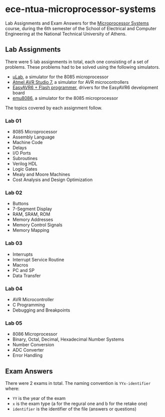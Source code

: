 # ece-ntua-microprocessor-systems

Lab Assignments and Exam Answers for the [Microprocessor Systems](https://www.ece.ntua.gr/en/undergraduate/courses/3046) course, during the 6th semester of the School of Electrical and Computer Engineering at the National Technical University of Athens.

## Lab Assignments

There were 5 lab assignments in total, each one consisting of a set of problems. These problems had to be solved using the following simulators.

- [μLab](http://mycourses.ntua.gr/document/goto/?url=%2F8085.zip&cidReq=ECE1175), a simulator for the 8085 microprocessor
- [Atmel AVR Studio 7](http://www.atmel.com/tools/ATMELSTUDIO.aspx), a simulator for AVR microcontrollers
- [EasyAVR6 + Flash programmer](https://www.mikroe.com/easyavr), drivers for the EasyAVR6 development board
- [emu8086](http://mycourses.ntua.gr/document/goto/?url=%2F8086_tools.zip&cidReq=ECE1175), a simulator for the 8085 microprocessor

The topics covered by each assignment follow.

### Lab 01

- 8085 Microprocessor
- Assembly Language
- Machine Code
- Delays
- I/O Ports
- Subroutines
- Verilog HDL
- Logic Gates
- Mealy and Moore Machines
- Cost Analysis and Design Optimization

### Lab 02

- Buttons
- 7-Segment Display
- RAM, SRAM, ROM
- Memory Addresses
- Memory Control Signals
- Memory Mapping

### Lab 03

- Interrupts
- Interrupt Service Routine
- Macros
- PC and SP
- Data Transfer

### Lab 04

- AVR Microcontroller
- C Programming
- Debugging and Breakpoints

### Lab 05

- 8086 Microprocessor
- Binary, Octal, Decimal, Hexadecimal Number Systems
- Number Conversion
- ADC Converter
- Error Handling

## Exam Answers

There were 2 exams in total. The naming convention is `YYx-identifier` where:
- `YY` is the year of the exam
- `x` is the exam type (a for the regural one and b for the retake one)
- `identifier` is the identifier of the file (answers or questions)